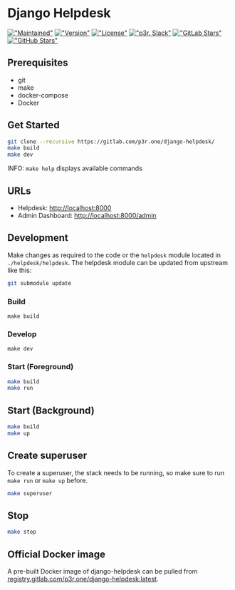 # Django Helpdesk

[!["Maintained"](https://img.shields.io/maintenance/yes/2020?color=green)](https://github.com/wearep3r/django-helpdesk-docker)
[!["Version"](https://img.shields.io/github/v/tag/wearep3r/django-helpdesk-docker?label=version)](https://github.com/wearep3r/django-helpdesk-docker)
[!["License"](https://img.shields.io/github/license/wearep3r/django-helpdesk-docker)](https://github.com/wearep3r/django-helpdesk-docker)
[!["p3r. Slack"](https://img.shields.io/badge/slack-@wearep3r/general-purple.svg?logo=slack&label=Slack)](https://join.slack.com/t/wearep3r/shared_invite/zt-d9ao21f9-pb70o46~82P~gxDTNy_JWw)
[!["GitLab Stars"](https://img.shields.io/badge/dynamic/json?color=orange&label=GitLab%20stars&query=%24.star_count&url=https%3A%2F%2Fgitlab.com%2Fapi%2Fv4%2Fprojects%2F20243817)](https://gitlab.com/p3r.one/django-helpdesk)
[!["GitHub Stars"](https://img.shields.io/github/stars/wearep3r/django-helpdesk-docker?logo=github)](https://github.com/wearep3r/django-helpdesk-docker)

## Prerequisites

- git
- make
- docker-compose
- Docker

## Get Started

```bash
git clone --recursive https://gitlab.com/p3r.one/django-helpdesk/
make build
make dev
```

INFO: `make help` displays available commands

## URLs

- Helpdesk: [http://localhost:8000](http://localhost:8000)
- Admin Dashboard: [http://localhost:8000/admin](http://localhost:8000/admin)

## Development

Make changes as required to the code or the `helpdesk` module located in `./helpdesk/helpdesk`. The helpdesk module can be updated from upstream like this:

```bash
git submodule update
```

### Build

`make build`

### Develop

`make dev`

### Start (Foreground)

```bash
make build
make run
```

## Start (Background)

```bash
make build
make up
```

## Create superuser

To create a superuser, the stack needs to be running, so make sure to run `make run` or `make up` before.

```bash
make superuser
```

## Stop

```bash
make stop
```

## Official Docker image

A pre-built Docker image of django-helpdesk can be pulled from [registry.gitlab.com/p3r.one/django-helpdesk:latest](registry.gitlab.com/p3r.one/django-helpdesk:latest).
